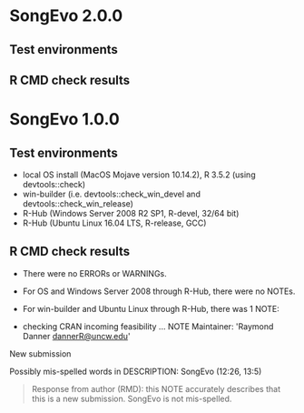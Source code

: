 # SongEvo 2.0.0
## Test environments

## R CMD check results


# SongEvo 1.0.0
## Test environments
* local OS install (MacOS Mojave version 10.14.2), R 3.5.2 (using devtools::check)
* win-builder (i.e. devtools::check_win_devel and devtools::check_win_release)
* R-Hub (Windows Server 2008 R2 SP1, R-devel, 32/64 bit)
* R-Hub (Ubuntu Linux 16.04 LTS, R-release, GCC)

## R CMD check results
* There were no ERRORs or WARNINGs.
* For OS and Windows Server 2008 through R-Hub, there were no NOTEs. 
* For win-builder and Ubuntu Linux through R-Hub, there was 1 NOTE:

* checking CRAN incoming feasibility ... NOTE
Maintainer: 'Raymond Danner <dannerR@uncw.edu>'

New submission

Possibly mis-spelled words in DESCRIPTION:
  SongEvo (12:26, 13:5)
  
>Response from author (RMD): this NOTE accurately describes that this is a new submission.  SongEvo is not mis-spelled.
